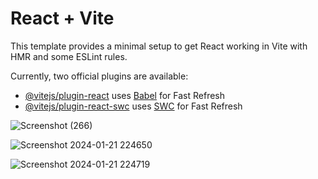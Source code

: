 # React + Vite

This template provides a minimal setup to get React working in Vite with HMR and some ESLint rules.

Currently, two official plugins are available:

- [@vitejs/plugin-react](https://github.com/vitejs/vite-plugin-react/blob/main/packages/plugin-react/README.md) uses [Babel](https://babeljs.io/) for Fast Refresh
- [@vitejs/plugin-react-swc](https://github.com/vitejs/vite-plugin-react-swc) uses [SWC](https://swc.rs/) for Fast Refresh


![Screenshot (266)](https://github.com/vinaychaudhary604/Vinay_Portfolio/assets/56742648/3313cf8c-1eb6-47ab-a08e-eaec465da342)

![Screenshot 2024-01-21 224650](https://github.com/vinaychaudhary604/Vinay_Portfolio/assets/56742648/40ae03e0-0581-4ac0-b3d4-bb01e9423733)

![Screenshot 2024-01-21 224719](https://github.com/vinaychaudhary604/Vinay_Portfolio/assets/56742648/f006c9e0-2a74-4db7-a56d-945ac8bd91de)
